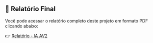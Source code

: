 ## 📄 Relatório Final

Você pode acessar o relatório completo deste projeto em formato PDF clicando abaixo:

👉 [Relatório - IA AV2](Relatorio_IA_AV2.pdf)